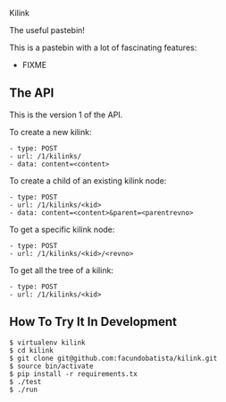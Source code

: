 Kilink

The useful pastebin!

This is a pastebin with a lot of fascinating features:

  - FIXME


The API
-------

This is the version 1 of the API.

To create a new kilink:

    - type: POST    
    - url: /1/kilinks/
    - data: content=<content>

To create a child of an existing kilink node:

    - type: POST    
    - url: /1/kilinks/<kid>
    - data: content=<content>&parent=<parentrevno>

To get a specific kilink node:

    - type: POST    
    - url: /1/kilinks/<kid>/<revno>

To get all the tree of a kilink:

    - type: POST    
    - url: /1/kilinks/<kid>


How To Try It In Development
----------------------------

    $ virtualenv kilink
    $ cd kilink
    $ git clone git@github.com:facundobatista/kilink.git
    $ source bin/activate
    $ pip install -r requirements.tx
    $ ./test
    $ ./run
